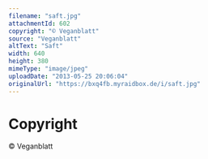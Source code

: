 ```yaml
---
filename: "saft.jpg"
attachmentId: 602
copyright: "© Veganblatt"
source: "Veganblatt"
altText: "Saft"
width: 640
height: 380
mimeType: "image/jpeg"
uploadDate: "2013-05-25 20:06:04"
originalUrl: "https://bxq4fb.myraidbox.de/i/saft.jpg"
---
```


# Copyright

© Veganblatt
